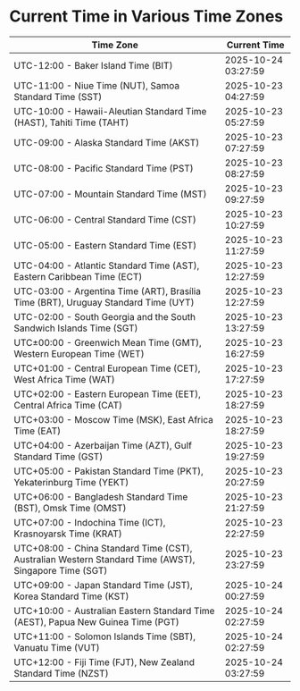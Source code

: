 # Current Time in Various Time Zones

| Time Zone | Current Time |
|-----------|--------------|
| UTC-12:00 - Baker Island Time (BIT) | 2025-10-24 03:27:59 |
| UTC-11:00 - Niue Time (NUT), Samoa Standard Time (SST) | 2025-10-23 04:27:59 |
| UTC-10:00 - Hawaii-Aleutian Standard Time (HAST), Tahiti Time (TAHT) | 2025-10-23 05:27:59 |
| UTC-09:00 - Alaska Standard Time (AKST) | 2025-10-23 07:27:59 |
| UTC-08:00 - Pacific Standard Time (PST) | 2025-10-23 08:27:59 |
| UTC-07:00 - Mountain Standard Time (MST) | 2025-10-23 09:27:59 |
| UTC-06:00 - Central Standard Time (CST) | 2025-10-23 10:27:59 |
| UTC-05:00 - Eastern Standard Time (EST) | 2025-10-23 11:27:59 |
| UTC-04:00 - Atlantic Standard Time (AST), Eastern Caribbean Time (ECT) | 2025-10-23 12:27:59 |
| UTC-03:00 - Argentina Time (ART), Brasília Time (BRT), Uruguay Standard Time (UYT) | 2025-10-23 12:27:59 |
| UTC-02:00 - South Georgia and the South Sandwich Islands Time (SGT) | 2025-10-23 13:27:59 |
| UTC±00:00 - Greenwich Mean Time (GMT), Western European Time (WET) | 2025-10-23 16:27:59 |
| UTC+01:00 - Central European Time (CET), West Africa Time (WAT) | 2025-10-23 17:27:59 |
| UTC+02:00 - Eastern European Time (EET), Central Africa Time (CAT) | 2025-10-23 18:27:59 |
| UTC+03:00 - Moscow Time (MSK), East Africa Time (EAT) | 2025-10-23 18:27:59 |
| UTC+04:00 - Azerbaijan Time (AZT), Gulf Standard Time (GST) | 2025-10-23 19:27:59 |
| UTC+05:00 - Pakistan Standard Time (PKT), Yekaterinburg Time (YEKT) | 2025-10-23 20:27:59 |
| UTC+06:00 - Bangladesh Standard Time (BST), Omsk Time (OMST) | 2025-10-23 21:27:59 |
| UTC+07:00 - Indochina Time (ICT), Krasnoyarsk Time (KRAT) | 2025-10-23 22:27:59 |
| UTC+08:00 - China Standard Time (CST), Australian Western Standard Time (AWST), Singapore Time (SGT) | 2025-10-23 23:27:59 |
| UTC+09:00 - Japan Standard Time (JST), Korea Standard Time (KST) | 2025-10-24 00:27:59 |
| UTC+10:00 - Australian Eastern Standard Time (AEST), Papua New Guinea Time (PGT) | 2025-10-24 02:27:59 |
| UTC+11:00 - Solomon Islands Time (SBT), Vanuatu Time (VUT) | 2025-10-24 02:27:59 |
| UTC+12:00 - Fiji Time (FJT), New Zealand Standard Time (NZST) | 2025-10-24 03:27:59 |
